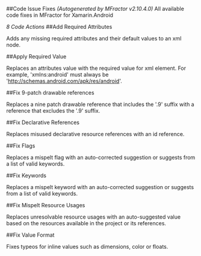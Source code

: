 ##Code Issue Fixes
*(Autogenerated by MFractor v2.10.4.0)*
All available code fixes in MFractor for Xamarin.Android

*8 Code Actions*
##Add Required Attributes

Adds any missing required attributes and their default values to an xml node.

##Apply Required Value

Replaces an attributes value with the required value for xml element. For example, 'xmlns:android' must always be 'http://schemas.android.com/apk/res/android'.

##Fix 9-patch drawable references

Replaces a nine patch drawable reference that includes the '.9' suffix with a reference that excludes the '.9' suffix.

##Fix Declarative References

Replaces misused declarative resource references with an id reference.

##Fix Flags

Replaces a mispelt flag with an auto-corrected suggestion or suggests from a list of valid keywords.

##Fix Keywords

Replaces a mispelt keyword with an auto-corrected suggestion or suggests from a list of valid keywords.

##Fix Mispelt Resource Usages

Replaces unresolvable resource usages with an auto-suggested value based on the resources available in the project or its references.

##Fix Value Format

Fixes typeos for inline values such as dimensions, color or floats.

